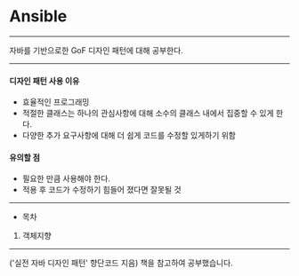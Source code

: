 # Ansible
---------------
자바를 기반으로한 GoF 디자인 패턴에 대해 공부한다.

--------------------------
#### 디자인 패턴 사용 이유
 - 효율적인 프로그래밍
 - 적절한 클래스는 하나의 관심사항에 대해 소수의 클래스 내에서 집중할 수 있게 한다. 
 - 다양한 추가 요구사항에 대해 더 쉽게 코드를 수정할 있게하기 위함
 
#### 유의할 점
 - 필요한 만큼 사용해야 한다.
 - 적용 후 코드가 수정하기 힘들어 졌다면 잘못될 것

--------------
* 목차
 1. 객체지향

-------------
('실전 자바 디자인 패턴' 향단코드 지음) 책을 참고하여 공부했습니다.
